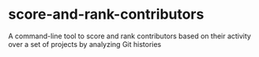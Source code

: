 # score-and-rank-contributors
A command-line tool to score and rank contributors based on their activity over a set of projects by analyzing Git histories
